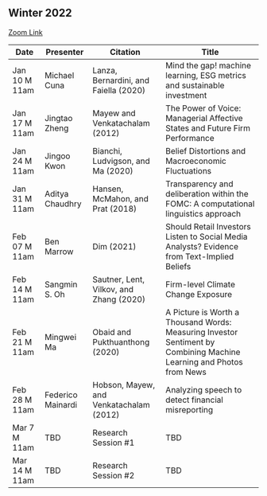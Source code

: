 ## Winter 2022

[Zoom Link](https://uchicago.zoom.us/j/97587207386?pwd=Y09yOUFtWWRNam55SkkwZVMwR1dDZz09)

| Date  | Presenter         | Citation                                 | Title                                                                             |
|-----------------|-------------------|------------------------------------------|-----------------------------------------------------------------------------------|
|Jan 10 M 11am |Michael Cuna |Lanza, Bernardini, and Faiella (2020) |Mind the gap! machine learning, ESG metrics and sustainable investment |
|Jan 17 M 11am |Jingtao Zheng |Mayew and Venkatachalam (2012) |The Power of Voice: Managerial Affective States and Future Firm Performance |
|Jan 24 M 11am |Jingoo Kwon |Bianchi, Ludvigson, and Ma (2020) |Belief Distortions and Macroeconomic Fluctuations|
|Jan 31 M 11am |Aditya Chaudhry |Hansen, McMahon, and Prat (2018) |Transparency and deliberation within the FOMC: A computational linguistics approach |
|Feb 07 M 11am |Ben Marrow |Dim (2021) |Should Retail Investors Listen to Social Media Analysts? Evidence from Text-Implied Beliefs |
|Feb 14 M 11am |Sangmin S. Oh |Sautner, Lent, Vilkov, and Zhang (2020) |Firm-level Climate Change Exposure |
|Feb 21 M 11am |Mingwei Ma |Obaid and Pukthuanthong (2020) |A Picture is Worth a Thousand Words: Measuring Investor Sentiment by Combining Machine Learning and Photos from News |
|Feb 28 M 11am |Federico Mainardi | Hobson, Mayew, and Venkatachalam (2012) |Analyzing speech to detect financial misreporting |
|Mar 7 M 11am |TBD |Research Session #1 |TBD |
|Mar 14 M 11am |TBD |Research Session #2 |TBD |
